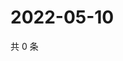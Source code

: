 # 2022-05-10

共 0 条

<!-- BEGIN WEIBO -->
<!-- 最后更新时间 Tue May 10 2022 03:13:53 GMT+0800 (China Standard Time) -->

<!-- END WEIBO -->

